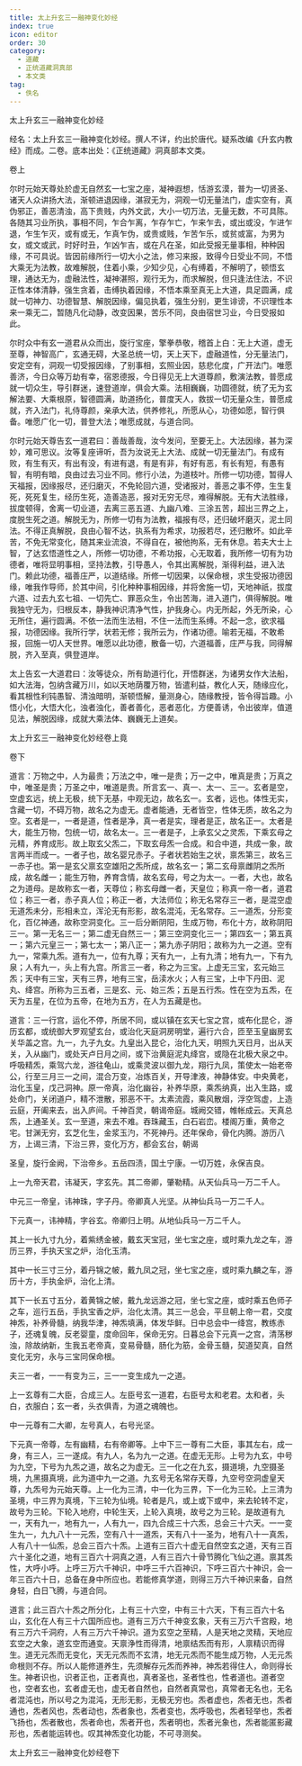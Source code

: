 ```yaml
---
title: 太上升玄三一融神变化妙经
index: true
icon: editor
order: 30
category:
  - 道藏
  - 正统道藏洞真部
  - 本文类
tag:
  - 佚名
---
```


太上升玄三一融神变化妙经  

经名：太上升玄三一融神变化妙经。撰人不详，约出於唐代。疑系改编《升玄内教经》而成。二卷。底本出处：《正统道藏》洞真部本文类。  

卷上  

尔时元始天尊处於虚无自然玄一七宝之座，凝神遐想，恬游玄漠，普为一切贤圣、诸天人众讲扬大法，渐顿进退因缘，湛寂无为，洞观一切无量法门，虚实空有，真伪邪正，善恶清浊，高下贵贱，内外文武，大小一切万法，无量无数，不可具陈。各随其习业所执，事相不同，乍合乍离，乍存乍亡，乍来乍去，或出或没，乍进乍退，乍生乍灭，或有或无，乍真乍伪，或贵或贱，乍苦乍乐，或贫或富，为男为女，或文或武，时好时丑，乍凶乍吉，或在凡在圣，如此受报无量事相，种种因缘，不可具说。皆因前缘所行一切大小之法，修习来报，致得今日受业不同，不悟大乘无为法教，故难解脱，住着小乘，少知少见，心有缚着，不解明了，顿悟玄理，通达无为，虚融法性，凝神湛照，观行无为，而求解脱，但只逢法住法，不识正性本体清静，强生贪着，击缚执着因缘，不悟本乘至真无上大道，具足圆满，成就一切神力、功德智慧、解脱因缘，偏见执着，强生分别，更生诽谤，不识理性本来一乘无二，暂随凡化动静，改变因果，苦乐不同，良由宿世习业，今日受报如此。  

尔时众中有玄一道君从众而出，旋行宝座，擎拳恭敬，稽首上白：无上大道，虚无至尊，神智高广，玄通无碍，大圣总统一切，天上天下，虚融道性，分无量法门，安定空有，洞观一切受报因缘，了别事相，玄照业因，慈悲化度，广开法门。唯愿善济，今日众等万劫有幸，宿恩德报，今日得见无上大道尊颜，敷演法教，普愿成就一切众生，导引群迷，速登道岸，俱会大乘。法相巍巍，功圆德就，统了无为玄解法要、大乘根原，智德圆满，助道扬化，普度天人，救拔一切无量众生，普愿成就，齐入法门，礼侍尊颜，亲承大法，供养修礼，所愿从心，功德如愿，智行俱备。唯愿广化一切，普登大法；唯愿成就，与道合同。  

尔时元始天尊告玄一道君曰：善哉善哉，汝今发问，至要无上。大法因缘，甚为深妙，难可思议。汝等复座谛听，吾为汝说无上大法、成就一切无量法门。有成有败，有生有灭，有出有没，有进有退，有是有非，有好有恶，有长有短，有愚有智，有明有暗，良由过去习业不同。修行小法，为道枝叶。所修一切功德，暂得人天福报，因缘报尽，还归磨灭，不免轮回六道，受诸报对，善恶之事不停，生生复死，死死复生，经历生死，造善造恶，报对无穷无尽，难得解脱。无有大法胜缘，拔度顿得，舍离一切业道，去离三恶五道、九幽八难、三涂五苦，超出三界之上，度脱生死之道。解脱无为，所修一切有为法教，福报有尽，还归破坏磨灭，泥土同法。不得正真解脱，良由心智不达，执系有为希求，功报若尽，还归散坏。如此辛苦，不免无常变化，随其来业流浪，不得自在，被他拘系，无有休息。若夫大士上智，了达玄悟道性之人，所修一切功德，不希功报，心无取着，我所修一切有为功德者，唯将显明事相，坚持法教，引导愚人，令其出离解脱，渐得利益，进入法门。赖此功德，福善庄严，以道结缘。所修一切因果，以保命根，求生受报功德因缘，唯我作导师，於其中间，引化种种事相因缘，并将舍施一切，天地神祇，拔度六道、过去九玄七祖、一切先亡、罪恶众生，令出苦海，进入道门，俱得解脱。唯我独守无为，归根反本，静我神识清净气性，护我身心。内无所起，外无所染，心无所住，遍行圆满。不依一法而生法相，不住一法而生系缚。不起一念，欲求福报，功德因缘。我所行学，状若无修；我所云为，作诸功德。喻若无福，不敢希报，回施一切人天世界。唯愿以此功德，散备一切，六道福善，庄严与我，同得解脱，齐入至真，俱登道岸。  

太上告玄一大道君曰：汝等徒众，所有助道行化，开悟群迷，为诸男女作大法船，如大法海，包纳含藏万川，如以天地荫覆万物，皆遣利益，教化人天，随缘应化，看其根性利钝愚智、清浊暗明，渐顿悟解，量测身心，随缘教授，皆令得旨趣。小悟小化，大悟大化，浊者浊化，善者善化，恶者恶化，方便善诱，令出彼岸，值道见法，解脱因缘，成就大乘法体、巍巍无上道矣。  

太上升玄三一融神变化妙经卷上竟  

卷下  

道言：万物之中，人为最贵；万法之中，唯一是贵；万一之中，唯真是贵；万真之中，唯圣是贵；万圣之中，唯道是贵。所言玄一、真一、太一、三一。玄者是空，空虚玄远，统上无极，统下无基，中观无边，故名玄一。玄者，远也。体性无实，含藏一切，不碍万物，故名之为虚无。虚者能通，无者皆空，性体无质，故名之为空。玄者是一，一者是道，性者是净，真一者是实，理者是正，故名正一。太者是大，能生万物，包统一切，故名太一。三一者是子，上承玄父之灵炁，下乘玄母之元精，养育成形。故上取玄父炁二，下取玄母炁一合成。和合中道，共成一象，故言两半而成一。一者子也，故名婴兄赤子。子者状若始生之状，禀炁第三，故名三一赤子也。第一是玄父禀玄空雄阳之炁所成，故名玄一；第二玄母禀雌阴之炁所成，故名雌一；能生万物，养育含情，故名玄母，号之为太一。一者，大也，故名之为道母。是故称玄一者，天尊位；称玄母雌一者，天皇位；称真一帝一者，道君位；称三一者，赤子真人位；称正一者，大法师位；称无名常存三一者，是混空虚无道炁未分，形相未立，浑沦无有形影，故名混沌，无名常存。三一道炁，分形变化，百亿神通，故称空洞变化。三一后分断阴阳，生成万物，布化十方，故称阴阳三一。第一无名三一；第二虚无自然三一；第三空洞变化三一；第四玄一；第五真一；第六元皇三一；第七太一；第八正一；第九赤子阴阳；故称为九一之道。空有九一，常乘九炁。道有九一，位有九尊；天有九一，上有九清；地有九一，下有九泉；人有九一，头上有九宫。所言三一者，称之为三宝。上虚无三宝，玄元始三炁；天中有三宝，天有三界，地有三宝，岳渎水火；人有三宝，上中下丹田、泥丸、绛宫。所称为三五者，三是玄、元、始三炁；五是五行炁。性在空为五炁，在天为五星，在位为五帝，在地为五方，在人为五藏是也。  

道言：三一行宫，运化不停，所居不同，或以镇在玄天七宝之宫，或布化昆仑，游历玄都，或统御大罗观望玄台，或治化天庭洞房明堂，遍行六合，匝至玉皇幽房玄关华盖之宫。九一，九子九女。九皇出入昆仑，治化九天，明照九天日月，出从天关，入从幽门，或处天卢日月之间，或下治黄庭泥丸绛宫，或隐在北极大泉之中。呼吸精炁，乘驾六龙，游往龟山，或乘灵波以御九龙，翔行九凤，策使太一始老帝公，行至三月三一之间，混合万变，冶炼百关，开导津液，神静体安。中央黄老，治化玉皇，戊己洞神。原一帝真，治化幽谷，补养华原，乘炁纳真，出入生路，或处命门，关闭道户，精不泄散，邪恶不干。太素流霞，乘风散烟，浮空驾虚，上造云庭，开阖来去，出入庐间。千神百灵，朝谒帝庭。城阙交错，帷帐成云。天真总炁，上通圣关。玄一至道，来去不难。吞珠藏玉，白石岩峦。楼阁万重，黄帝之宅。甘渊无穷，玄芝化生，金浆玉汋，不死神丹。还年保命，骨化内腾。游历八方，上谒三清，下治三界，变化万方，都会玄台，朝谒  

圣皇，旋行金阙，下治帝乡。五岳四渍，国土宁康。一切万姓，永保吉良。  

上一九帝天君，讳凝天，字玄先。其二帝卿，肇勒精。从天仙兵马一万二千人。  

中元三一帝皇，讳神珠，字子丹。帝卿真人光坚。从神仙兵马一万二千人。  

下元真一，讳神精，字谷玄。帝卿归上明。从地仙兵马一万二千人。  

其上一长九寸九分，着紫绣金被，戴玄天宝冠，坐七宝之座，或时乘九龙之车，游历三界，手执天宝之炉，治化玉清。  

其中一长三寸三分，着丹锦之帔，戴九凤之冠，坐七宝之座，或时乘九麟之车，游历十方，手执金炉，治化上清。  

其下一长五寸五分，着黄锦之帔，戴九龙远游之冠，坐七宝之座，或时乘五色师子之车，巡行五岳，手执宝香之炉，治化太清。其三一总会，平旦朝上帝一君，交度神炁，补养骨髓，纳我华津，神炁填满，体发华鲜。日中总会中一绛宫，教练赤子，还魂复魄，反老婴童，度命回年，保命无穷。日暮总会下元真一之宫，清荡秽浊，除故纳新，生我五老帝真，变易骨髓，肠化为筋，金骨玉髓，契道契真，自然变化无穷，永与三宝同保命根。  

夫三一者，一一有变为三，三一一变生成九一之道。  

上一玄尊有二大臣，合成三人。左臣号玄一道君，右臣号太和老君。太和者，头白，衣服白；玄一者，头衣俱青，为道之魂魄也。  

中一元尊有二大卿，左号真人，右号光坚。  

下元真一帝尊，左有幽精，右有帝卿等。上中下三一尊有二大臣，事其左右，成一身，有三人，三一遂成。有九人，名为九一之道。在虚无无形。上号为九玄，中号为九空，下号为九炁之道，故名之为虚无。三一化之在九玄，摄道境，九空摄圣境，九黑摄真境，此为道中九一之道。九玄号无名常存天尊，九空号空洞虚皇天尊，九炁号为元始天尊。上一化为三清，中一化为三界，下一化为三轮。上三清为圣境，中三界为真境，下三轮为仙境。轮者是凡，或上或下或中，来去轮转不定，故号为三轮。下轮入地府，中轮生天，上轮入真境，故号之为三轮。是故道有九一，天有九一，地有九一，人有九一，四九合成三十六炁，总会三十六天。一一变生九一，九九八十一元炁，空有八十一道炁，天有八十一圣为，地有八十一真炁，人有八十一仙炁，总会三百六十炁。上道有三百六十虚无自然空玄之道，天有三百六十圣化之道，地有三百六十洞真之道，人有三百六十骨节腾化飞仙之道。禀其炁性，大呼小呼。上呼三万六千神识，中呼三千六百神识，下呼三百六十神识，会一年三百六十日，总备在身中所应也。若能修真学道，则得三万六千神识来备，自然身轻，白日飞腾，与道合同。  

道言；此三百六十炁之所分化，上有三十六空，中有三十六天，下有三百六十名山，玄化在人有三十六国所应也。道有三万六千神变玄象，天有三万六千宫殿，地有三万六千洞府，人有三万六千神识。道为玄空之至精，人是天地之灵精，天地应玄空之大象，道玄空而通变。天禀浄性而得清，地禀结炁而有形，人禀精识而得生。道无元炁而无变化，天无元炁而不玄清，地无元炁而不能生成万物，人无元炁命根则不存。所以人能修道养生，先须解存元炁而养神，神炁若得住人，命则得长生。神者识也，识者正也，正者真也，真者圣也，圣者性也，性者道也。道者空也，空者玄也，玄者虚无也，虚无者自然也，自然者真常也，真常者无名也，无名者混沌也，所以号之为混沌，无形无影，无极无穷也。炁者虚也，炁者无也，炁者通也，炁者风也，炁者动也，炁者象也，炁者变也，炁呼吸也，炁者轻举也，炁者飞扬也，炁者散也，炁者命也，炁者开也，炁者明也，炁者光象也，炁者能匿影藏形也，炁者能运转也。叹其神炁变化功能，不可寻测矣。  

太上升玄三一融神变化妙经卷下  
